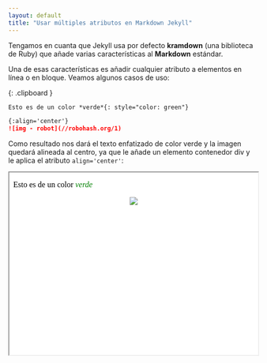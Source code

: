 ```yaml
---
layout: default
title: "Usar múltiples atributos en Markdown Jekyll"
---
```


Tengamos en cuanta que Jekyll usa por defecto **kramdown** (una biblioteca de Ruby) que añade varias características al **Markdown** estándar.

Una de esas características es añadir cualquier atributo a elementos en línea o en bloque. Veamos algunos casos de uso:

{: .clipboard }
```md
Esto es de un color *verde*{: style="color: green"}

{:align='center'}
![img - robot](//robohash.org/1)
```

Como resultado nos dará el texto enfatizado de color verde y la imagen quedará alineada al centro, ya que le añade un elemento contenedor <span class="tag">div</span> y le aplica el atributo `align='center'`:


<iframe srcdoc="<body style='background: #fff'><p>Esto es de un color <em style='color: green'>verde</em></p><div align='center'><img src='//robohash.org/1'></div></body>" width="100%" height='370px'></iframe>


